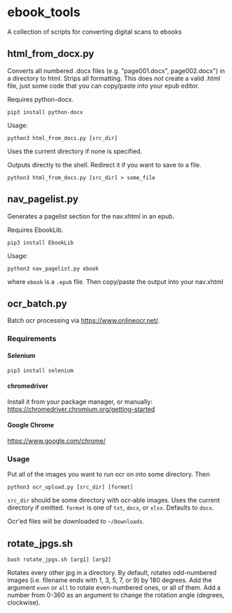 # ebook_tools
A collection of scripts for converting digital scans to ebooks

## html_from_docx.py
Converts all numbered .docx files (e.g. "page001.docx", page002.docx") in a directory to html. Strips all formatting. This does *not* create a valid .html file, just some code that you can copy/paste into your epub editor.

Requires python-docx.

	pip3 install python-docx

Usage:

	python3 html_from_docs.py [src_dir]

Uses the current directory if none is specified.

Outputs directly to the shell. Redirect it if you want to save to a file.

	python3 html_from_docs.py [src_dir] > some_file

## nav_pagelist.py
Generates a pagelist section for the nav.xhtml in an epub.

Requires EbookLib.

	pip3 install EbookLib

Usage: 

	python3 nav_pagelist.py ebook

where `ebook` is a `.epub` file. Then copy/paste the output into your nav.xhtml

## ocr_batch.py
Batch ocr processing via https://www.onlineocr.net/.

### Requirements 
#### Selenium

    pip3 install selenium    

#### chromedriver
Install it from your package manager, or manually: https://chromedriver.chromium.org/getting-started

#### Google Chrome

https://www.google.com/chrome/

### Usage
Put all of the images you want to run ocr on into some directory. Then

    python3 ocr_upload.py [src_dir] [format]

`src_dir` should be some directory with ocr-able images. Uses the current directory if omitted.
`format` is one of `txt`, `docx`, or `xlsx`. Defaults to `docx`.

Ocr'ed files will be downloaded to `~/Downloads`.

## rotate_jpgs.sh
    bash rotate_jpgs.sh [arg1] [arg2]
Rotates every other jpg in a directory. By default, rotates odd-numbered images (i.e. filename ends with 1, 3, 5, 7, or 9) by 180 degrees. Add the argument `even` or `all` to rotate even-numbered ones, or all of them. Add a number from 0-360 as an argument to change the rotation angle (degrees, clockwise).
